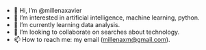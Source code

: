 - 👋 Hi, I’m @millenaxavier
- 👀 I’m interested in artificial intelligence, machine learning, python.
- 🌱 I’m currently learning data analysis. 
- 💞️ I’m looking to collaborate on searches about technology.
- 📫 How to reach me: my email (millenaxm@gmail.com).

<!---
millenaxavier/millenaxavier is a ✨ special ✨ repository because its `README.md` (this file) appears on your GitHub profile.
You can click the Preview link to take a look at your changes.
--->
